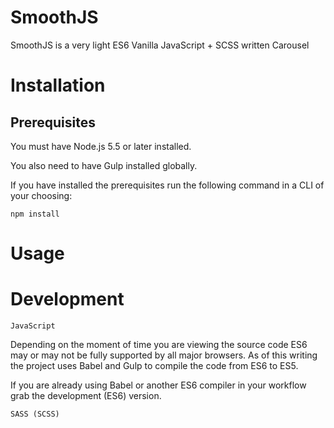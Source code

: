 # SmoothJS
  SmoothJS is a very light ES6 Vanilla JavaScript + SCSS written Carousel

# Installation

  ## Prerequisites
  You must have Node.js 5.5 or later installed.

  You also need to have Gulp installed globally.

  If you have installed the prerequisites run the following command in a CLI of your choosing:

  ```npm install```

# Usage

# Development

`JavaScript`

Depending on the moment of time you are viewing the source code ES6 may or may not
be fully supported by all major browsers. As of this writing the project uses Babel and Gulp to compile the code
from ES6 to ES5.

If you are already using Babel or another ES6 compiler in your workflow grab the development (ES6) version.

`SASS (SCSS)`
